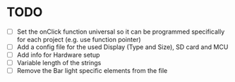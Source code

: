 # TODO

- [ ] Set the onClick function universal so it can be programmed specifically for each project (e.g. use function pointer)
- [ ] Add a config file for the used Display (Type and Size), SD card and MCU
- [ ] Add info for Hardware setup
- [ ] Variable length of the strings
- [ ] Remove the Bar light specific elements from the file
